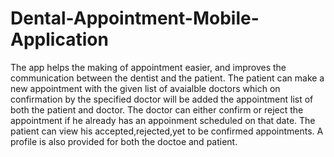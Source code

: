 # Dental-Appointment-Mobile-Application
The app helps the making of appointment easier, and improves the communication between the dentist and the patient.
The patient can make a new appointment with the given list of avaialble doctors which on confirmation by the specified doctor will be added the appointment list of both the patient and doctor.
The doctor can either confirm or reject the appointment if he already has an appoinment scheduled on that date.
The patient can view his accepted,rejected,yet to be confirmed appointments.
A profile is also provided for both the doctoe and patient.
